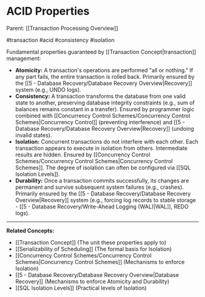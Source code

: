 # ACID Properties

Parent: [[Transaction Processing Overview]]

#transaction #acid #consistency #isolation

Fundamental properties guaranteed by [[Transaction Concept|transaction]] management:

*   **Atomicity:** A transaction's operations are performed "all or nothing." If any part fails, the entire transaction is rolled back. Primarily ensured by the [[5 - Database Recovery/Database Recovery Overview|Recovery]] system (e.g., UNDO logs).
*   **Consistency:** A transaction transforms the database from one valid state to another, preserving database integrity constraints (e.g., sum of balances remains constant in a transfer). Ensured by programmer logic combined with [[Concurrency Control Schemes/Concurrency Control Schemes|Concurrency Control]] (preventing interference) and [[5 - Database Recovery/Database Recovery Overview|Recovery]] (undoing invalid states).
*   **Isolation:** Concurrent transactions do not interfere with each other. Each transaction appears to execute in isolation from others. Intermediate results are hidden. Ensured by [[Concurrency Control Schemes/Concurrency Control Schemes|Concurrency Control Schemes]]. The degree of isolation can often be configured via [[SQL Isolation Levels]].
*   **Durability:** Once a transaction commits successfully, its changes are permanent and survive subsequent system failures (e.g., crashes). Primarily ensured by the [[5 - Database Recovery/Database Recovery Overview|Recovery]] system (e.g., forcing log records to stable storage - [[5 - Database Recovery/Write-Ahead Logging (WAL)|WAL]], REDO logs).

---
**Related Concepts:**
*   [[Transaction Concept]] (The unit these properties apply to)
*   [[Serializability of Scheduling]] (The formal basis for Isolation)
*   [[Concurrency Control Schemes/Concurrency Control Schemes|Concurrency Control Schemes]] (Mechanisms to enforce Isolation)
*   [[5 - Database Recovery/Database Recovery Overview|Database Recovery]] (Mechanisms to enforce Atomicity and Durability)
*   [[SQL Isolation Levels]] (Practical levels of Isolation) 